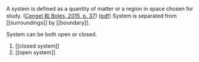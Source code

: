 A system is defined as a quantity of matter or a region in space chosen for study. ([Çengel 和 Boles, 2015, p. 37](zotero://select/library/items/FCMSUVW2)) ([pdf](zotero://open-pdf/library/items/DFP6L6PZ?page=37&annotation=P4JWNTRC))
System is separated from [[surroundings]] by [[boundary]].  

System can be both open or closed. 
1. [[closed system]]
2. [[open system]]